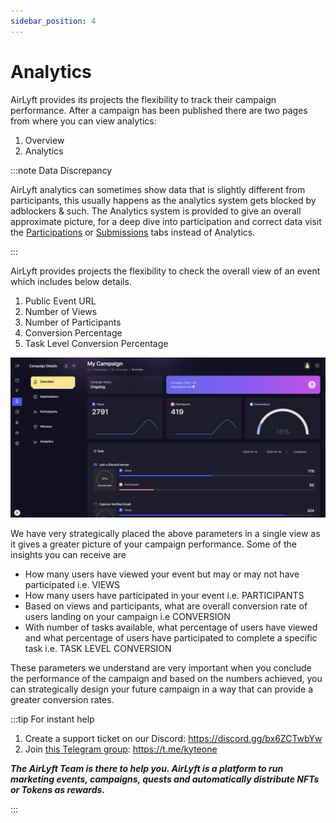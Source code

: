```yaml
---
sidebar_position: 4
---
```


# Analytics

AirLyft provides its projects the flexibility to track their campaign performance. After a campaign has been published there are two pages from where you can view analytics:

1. Overview
2. Analytics

:::note Data Discrepancy

AirLyft analytics can sometimes show data that is slightly different from participants, this usually happens as the analytics system gets blocked by adblockers & such. The Analytics system is provided to give an overall approximate picture, for a deep dive into participation and correct data visit the [Participations](./participation-view) or [Submissions](./submission-view) tabs instead of Analytics.

:::

AirLyft provides projects the flexibility to check the overall view of an event which includes below details.

1. Public Event URL
2. Number of Views
3. Number of Participants
4. Conversion Percentage
5. Task Level Conversion Percentage

![Overview](../images/overview.png)

We have very strategically placed the above parameters in a single view as it gives a greater picture of your campaign performance. Some of the insights you can receive are

- How many users have viewed your event but may or may not have participated i.e. VIEWS
- How many users have participated in your event i.e. PARTICIPANTS
- Based on views and participants, what are overall conversion rate of users landing on your campaign i.e CONVERSION
- With number of tasks available, what percentage of users have viewed and what percentage of users have participated to complete a specific task i.e. TASK LEVEL CONVERSION

These parameters we understand are very important when you conclude the performance of the campaign and based on the numbers achieved, you can strategically design your future campaign in a way that can provide a greater conversion rates.

:::tip For instant help

1. Create a support ticket on our Discord: https://discord.gg/bx6ZCTwbYw
2. Join [this Telegram group](https://t.me/kyteone): https://t.me/kyteone

**_The AirLyft Team is there to help you. AirLyft is a platform to run marketing events, campaigns, quests and automatically distribute NFTs or Tokens as rewards._**

:::